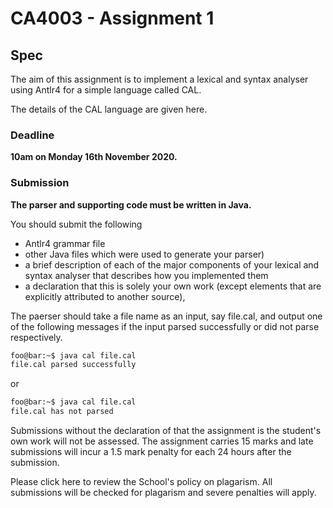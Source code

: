 # CA4003 - Assignment 1


## Spec

The aim of this assignment is to implement a lexical and syntax analyser using Antlr4 for a simple language called CAL.

The details of the CAL language are given here.

### Deadline

**10am on Monday 16th November 2020.**

### Submission

**The parser and supporting code must be written in Java.**

You should submit the following
- Antlr4 grammar file
- other Java files which were used to generate your parser)
- a brief description of each of the major components of your lexical and syntax analyser that describes how you implemented them
- a declaration that this is solely your own work (except elements that are explicitly attributed to another source),


The paerser should take a file name as an input, say file.cal, and output one of the following messages if the input parsed successfully or did not parse respectively.

```sh
foo@bar:~$ java cal file.cal
file.cal parsed successfully
```

or

```sh
foo@bar:~$ java cal file.cal
file.cal has not parsed
```


Submissions without the declaration of that the assignment is the student's own work will not be assessed. The assignment carries 15 marks and late submissions will incur a 1.5 mark penalty for each 24 hours after the submission.

Please click here to review the School's policy on plagarism. All submissions will be checked for plagarism and severe penalties will apply.
